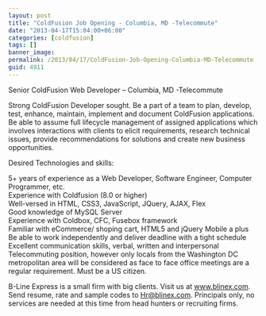 ```yaml
---
layout: post
title: "ColdFusion Job Opening - Columbia, MD -Telecommute"
date: "2013-04-17T15:04:00+06:00"
categories: [coldfusion]
tags: []
banner_image: 
permalink: /2013/04/17/ColdFusion-Job-Opening-Columbia-MD-Telecommute
guid: 4911
---
```


Senior ColdFusion Web Developer – Columbia, MD -Telecommute

Strong ColdFusion Developer sought. Be a part of a team to plan, develop, test, enhance, maintain, implement and document ColdFusion applications. Be able to assume full lifecycle management of assigned applications which involves interactions with clients to elicit requirements, research technical issues, provide recommendations for solutions and create new business opportunities. 

Desired Technologies and skills:

5+ years of experience as a Web Developer, Software Engineer, Computer Programmer, etc.<br/>
Experience with Coldfusion (8.0 or higher)<br/>
Well-versed in HTML, CSS3, JavaScript, JQuery, AJAX, Flex<br/>
Good knowledge of MySQL Server<br/>
Experience with Coldbox, CFC, Fusebox framework<br/>
Familiar with  eCommerce/ shoping cart, HTML5 and jQuery Mobile a plus<br/>
Be able to work independently and deliver deadline with a tight schedule<br/>
Excellent communication skills, verbal, written and interpersonal<br/>
Telecommuting position, however only locals from the Washington DC metropolitan area will be considered as face to face office meetings are a regular requirement. Must be a US citizen.

B-Line Express is a small firm with big clients.  Visit us at www.blinex.com.  Send resume, rate and sample codes to Hr@blinex.com.  Principals only, no services are needed at this time from head hunters or recruiting firms.
